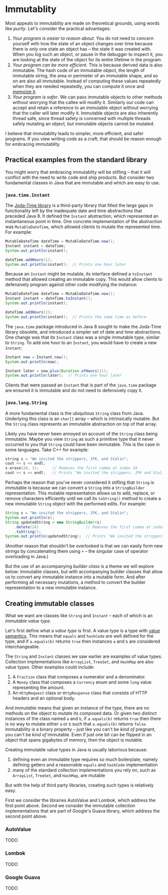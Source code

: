 # Immutablity

Most appeals to immutablity are made on theoretical grounds, using words like *purity*. Let's consider the practical advantages:

1. *Your program is easier to reason about.* You do not need to concern yourself with how the state of an object changes over time because there is only one state an object has – the state it was created with. When you log such an object, or pause in the debugger to inspect it, you are looking at the state of the object for its entire lifetime in the program.
1. *Your program can be more efficient.* This is because derived data is also immutable. The hash code of an immutable object, the length of immutable string, the area or perimeter of an immutable shape, and so on are also all immutable. Instead of computing these values repeatedly when they are needed repeatedly, you can compute it once and [memoize it](https://en.wikipedia.org/wiki/Memoization).
1. *Your program is safer*. We can pass immutable objects to other methods without worrying that the callee will modify it. Similarly our code can accept and retain a reference to an immutable object without worrying that the caller will later modify it. Immutable objects are also inherently thread safe, since thread safety is concerned with multiple threads safely mutating an object, but immutable objects cannot be mutated.

I believe that immutablity leads to simpler, more efficient, and safer programs. If you view writing code as a craft, that should be reason enough for embracing immutablity.

## Practical examples from the standard library

You might worry that embracing immutablity will be stifling – that it will conflict with the need to write code and ship products. But consider two fundamental classes in Java that are immutable and which are easy to use.

### `java.time.Instant`

The [Joda-Time library](https://www.joda.org/joda-time/) is a third-party library that filled the large gaps in functionality left by the inadequate date and time abstractions that preceded Java 8. It defined the `Instant` abstraction, which represented an instantaneous point in time. One concrete implementation of the abstraction was `MutableDateTime`, which allowed clients to mutate the represented time. For example:

```java
MutableDateTime dateTime = MutableDateTime.now();
Instant instant = dateTime;
System.out.println(instant);

dateTime.addHours(1);
System.out.println(instant);  // Prints one hour later
```

Because an `Instant` might be mutable, its interface defined a `toInstant` method that allowed creating an immutable copy. This would allow clients to defensively program against other code modifying the instance:

```java
MutableDateTime dateTime = MutableDateTime.now();
Instant instant = dateTime.toInstant();
System.out.println(instant);

dateTime.addHours(1);
System.out.println(instant);  // Prints the same time as before
```

The `java.time` package introduced in Java 8 sought to make the Joda-Time library obsolete, and introduced a simpler set of date and time abstractions. One change was that its `Instant` class was a single immutable type, similar to `String`. To add one hour to an `Instant`, you would have to create a new `Instant`:

```java
Instant now = Instant.now();
System.out.println(now);

Instant later = now.plus(Duration.ofHours(1));
System.out.println(later);  // Prints one hour later
```

Clients that were passed an `Instant` that is part of the `java.time` package are ensured it is immutable and do not need to defensively copy it.

### `java.lang.String`

A more fundamental class is the ubiquitous `String` class from Java. Underlying this class is an `char[]` array – which is intrinsically mutable. But the `String` class represents an immutable abstraction on top of that array.

Likely you have never been annoyed on account of the `String` class being immutable. Maybe you view `String` as such a primitive type that it never occurred to you that `String` could have been immutable. This is the case in some languages. Take C++ for example:

```c++
string s = "We invited the strippers, JFK, and Stalin";
cout << s << endl;
s.erase(24, 1);      // Removes the first comma at index 24
cout << s << endl;   // Prints "We invited the strippers, JFK and Stalin"
```

Perhaps the reason that you've never considered it stifling that `String` is immutable is because we can convert a `String` into a `StringBuilder` representation. This mutable representation allows us to add, replace, or remove characters efficiently until we call its `toString()` method to create a new immutable `String` object with the performed edits. For example:

```java
String s = "We invited the strippers, JFK, and Stalin";
System.out.println(s);
String updatedString = new StringBuilder(s)
    .delete(24)                     // Removes the first comma at index 24
    .toString();
System.out.println(updatedString);  // Prints "We invited the strippers, JFK and Stalin"
```

(Another reason that shouldn't be overlooked is that we can easily form new strings by concatenating them using `+` – the singular case of operator overloading in Java.)

But the use of an accompanying *builder class* is a theme we will explore below: Immutable classes, but with accompanying builder classes that allow us to convert any immutable instance into a mutable form. And after performing all necessary mutations, a method to convert the builder representation to a new immutable instance.

## Creating immutable classes

What we want are classes like `String` and `Instant` – each of which is an *immutable value type*.

Let's first define what a *value type* is first. A value type is a type with [value semantics](https://en.wikipedia.org/wiki/Value_semantics). This means that `equals` and `hashCode` are well defined for the type, and if `a.equals(b)` returns `true` then instances `a` and `b` are considered interchangeable.

The `String` and `Instant` classes we saw earlier are examples of value types. Collection implementations like `ArrayList`, `TreeSet`, and `HashMap` are also value types. Other examples could include:

1. A `Fraction` class that composes a numerator and a denominator.
1. A `Money` class that composes a `Currency` enum and some `long` value representing the amount.
1. An `HttpRequest` class or `HttpResponse` class that consists of HTTP headers and an optional body.

And *immutable* means that given an instance of the type, there are no methods on the object to mutate its composed data. Or given two distinct instances of the class named `a` and `b`, if `a.equals(b)` returns `true` then there is no way to mutate either `a` or `b` such that `a.equals(b)` returns `false`. Immutability is a binary property – just like you can't be _kind of_ pregnant, you can't be _kind of_ immutable. Even if just one bit can be flipped in an object that spans gigabytes of memory, then the object is mutable.

Creating immutable value types in Java is usually laborious because:

1. defining even an immutable type requires so much boilerplate, namely defining getters and a reasonable `equals` and `hashCode` implementation
1. many of the standard collection implementations you rely on, such as `ArrayList`, `TreeSet`, and `HashMap`, are mutable

But with the help of third party libraries, creating such types is relatively easy.

First we consider the libraries AutoValue and Lombok, which address the first point above. Second we consider the immutable collection implementations that are part of Google's Guava library, which address the second point above.

### AutoValue

TODO

### Lombok

TODO

### Google Guava

TODO

